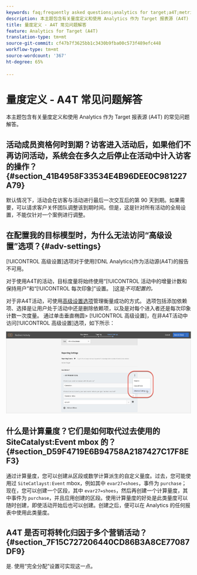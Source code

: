 ```yaml
---
keywords: faq;frequently asked questions;analytics for target;a4T;metric;metric definitions
description: 本主题包含有关量度定义和使用 Analytics 作为 Target 报表源 (A4T) 的常见问题解答。
title: 量度定义 - A4T 常见问题解答
feature: Analytics for Target (A4T)
translation-type: tm+mt
source-git-commit: cf47b7f3625bb1c3430b9fba00c573f489efc448
workflow-type: tm+mt
source-wordcount: '367'
ht-degree: 65%

---
```



# 量度定义 - A4T 常见问题解答

本主题包含有关量度定义和使用 Analytics 作为 Target 报表源 (A4T) 的常见问题解答。

## 活动成员资格何时到期？访客进入活动后，如果他们不再访问活动，系统会在多久之后停止在活动中计入访客的操作？ {#section_41B4958F33534E4B96DEE0C981227A79}

默认情况下，活动会在访客与活动进行最后一次交互后的第 90 天到期。如果需要，可以请求客户关怀团队调整该到期时间。但是，这是针对所有活动的全局设置，不能仅针对一个案例进行调整。

## 在配置我的目标模型时，为什么无法访问“高级设置”选项？{#adv-settings}

[!UICONTROL 高级设置]选项对于使用[!DNL Analytics]作为活动源(A4T)的报告不可用。

对于使用A4T的活动，目标度量将始终使用“[!UICONTROL 活动中的增量计数和保持用户”和“[!UICONTROL 每次印象]”设置。 ]这是&#x200B;*不可配置的。*

对于非A4T活动，可使用[高级设置选项](/help/c-activities/r-success-metrics/success-metrics.md#section_7CE95A2FA8F5438E936C365A6D43BC5B)管理衡量成功的方式。 选项包括添加依赖项、选择是让用户处于活动中还是删除依赖项，以及是对每个进入者还是每次印象计数一次度量。 通过单击垂直椭圆> [!UICONTROL 高级设置]，在非A4T活动中访问[!UICONTROL 高级设置]选项，如下所示：

![高级设置](/help/c-activities/r-success-metrics/assets/advanced-settings.png)

## 什么是计算量度？它们是如何取代过去使用的 SiteCatalyst:Event mbox 的？{#section_D59F4719E6B94758A2187427C17F8EF3}

通过计算量度，您可以创建从区段或数学计算派生的自定义量度。过去，您可能使用过 `SiteCatlayst:Event` mbox，例如其中 `evar27=shoes`，事件为 `purchase`；现在，您可以创建一个区段，其中 `evar27=shoes`，然后再创建一个计算量度，其中事件为 `purchase`，并且应用创建的区段。使用计算量度的好处是此类量度可以随时创建，即使活动开始后也可以创建。创建之后，便可以在 Analytics 的任何报表中使用此类量度。

## A4T 是否可将转化归因于多个营销活动？  {#section_7F15C727206440CD86B3A8CE77087DF9}

是. 使用“完全分配”设置可实现这一点。
